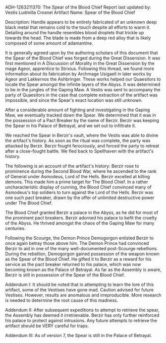 ADH-1263211370: The Spear of the Blood Chief
Report last updated by: Vestis Ludmilla Crosnel
Artifact Name: Spear of the Blood Chief

Description: Handle appears to be entirely fabricated of an unknown deep black metal that remains cold to the touch despite all efforts to warm it. Detailing around the handle resembles blood droplets that trickle up towards the head. The blade is made from a deep red alloy that is likely composed of some amount of adamantine.

It is generally agreed upon by the authoring scholars of this document that the Spear of the Blood Chief was forged during the Great Dissension. It was first mentioned in A Discussion of Morality in the Great Dissension by the mage Ageor, apprentice to Strixius. Following this thread, we found more information about its fabrication by Archmage Usigaell in later works by Ageor and Lakkernos the Ashbringer. These works helped our Quaesitors to locate the Spear amongst the infinite layers of the Abyss. It was determined to be in the jungles of the Gaping Maw. A Vestis was sent to accompany the party of Quaesitors in the case that complete extraction of the artifact was impossible, and since the Spear's exact location was still unknown.

After a considerable amount of fighting and investigating in the Gaping Maw, we eventually tracked down the Spear. We determined that it was in the possession of a Pact Breaker by the name of Berzir. Berzir was keeping the Spear in his Palace of Betrayal, and we set out to infiltrate it.

We reached the Spear in Berzir's vault, where the Vestis was able to divine the artifact's history. As soon as the ritual was complete, the party was attacked by Berzir. Berzir fought ferociously, and forced the party to retreat after a close-fought battle. We fled back to Spellhaven with the artifact's history.

The following is an account of the artifact's history:
Berzir rose to prominence during the Second Blood War, where he ascended to the rank of General under Asmodeus, Lord of the Hells. Berzir excelled at killing demons. This made him a prime target for The Blood Chief. In a rather uncharacteristic display of cunning, the Blood Chief convinced many of Asmodeus's top soldiers to turn against the Lord of the Hells. Berzir was one such pact breaker, drawn by the offer of unlimited destructive power under The Blood Chief.

The Blood Chief granted Berzir a palace in the Abyss, as he did for most of the prominent pact breakers. Berzir adorned his palace to befit the cruelty of the Abyss. He thrived amongst the chaos of the Gaping Maw for many centuries.

Following the Scourge, the Demon Prince Demogorgon enlisted Berzir to once again betray those above him. The Demon Prince had convinced Berzir to aid in one of the many well-documented post-Scourge rebellions. During the rebellion, Demogorgon gained possession of the weapon known as the Spear of the Blood Chief. He gifted it to Berzir as a reward for his service as the pact breaker returned to his palace, which was now becoming known as the Palace of Betrayal. As far as the Assembly is aware, Berzir is still in possession of the Spear of the Blood Chief.

Addendum I: It should be noted that in attempting to learn the lore of this artifact, some of the Vestises have gone mad. Caution advised for future Vestises. However, results are anomalous and irreproducible. More research is needed to determine the root cause of this madness.

Addendum II: After subsequent expeditions to attempt to retrieve the spear, the Assembly has deemed it irretrievable. Berzir has only further reinforced his palace to protect against intrusions. Any future attempts to retrieve the artifact should be VERY careful for traps.

Addendum III: As of version 7, the Spear is still in the Palace of Betrayal.

